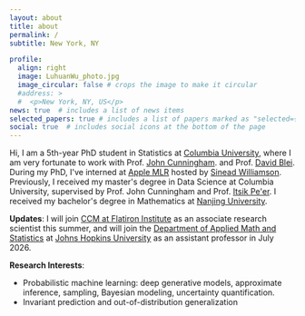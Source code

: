```yaml
---
layout: about
title: about
permalink: /
subtitle: New York, NY

profile:
  align: right
  image: LuhuanWu_photo.jpg
  image_circular: false # crops the image to make it circular
  #address: >
  #  <p>New York, NY, US</p>
news: true  # includes a list of news items
selected_papers: true # includes a list of papers marked as "selected={true}"
social: true  # includes social icons at the bottom of the page
---
```


Hi, I am a 5th-year PhD student in Statistics at <a href="https://www.columbia.edu/">Columbia University</a>,
where I am very fortunate to work with Prof. <a href="https://stat.columbia.edu/~cunningham/">John Cunningham</a>. and Prof. <a href="http://www.cs.columbia.edu/~blei/index.html">David Blei</a>. During my PhD, I've interned at [Apple MLR](https://machinelearning.apple.com/) hosted by [Sinead Williamson](https://sinead.github.io/). Previously, I received my master's degree in Data Science at Columbia University, supervised by Prof. John Cunningham and Prof. <a href="http://www.cs.columbia.edu/~itsik/">Itsik Pe'er</a>. I received my bachelor's degree in Mathematics at <a href="https://www.nju.edu.cn/en/">Nanjing University</a>.

__Updates__: I will join <a href="https://www.simonsfoundation.org/flatiron/center-for-computational-mathematics/">CCM at Flatiron Institute</a> as an associate research scientist this summer, and will join the <a href="https://engineering.jhu.edu/ams/">Department of Applied Math and Statistics</a> at <a href="https://www.jhu.edu/">Johns Hopkins University</a> as an assistant professor in July 2026. 

__Research Interests__: 

- Probabilistic machine learning: deep generative models, approximate inference, sampling, Bayesian modeling, uncertainty quantification. 
- Invariant prediction and out-of-distribution generalization
